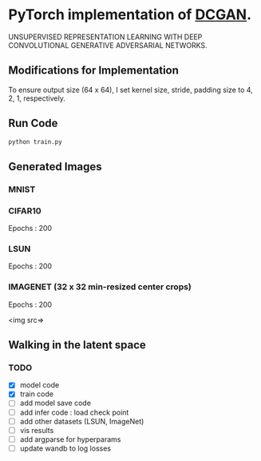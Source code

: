 # PyTorch implementation of [DCGAN](https://arxiv.org/pdf/1511.06434.pdf).
UNSUPERVISED REPRESENTATION LEARNING WITH DEEP CONVOLUTIONAL GENERATIVE ADVERSARIAL NETWORKS.

## Modifications for Implementation
To ensure output size (64 x 64), I set kernel size, stride, padding size to 4, 2, 1, respectively.


## Run Code

```python
python train.py
```


## Generated Images
### MNIST


### CIFAR10


Epochs : 200

### LSUN


Epochs : 200

### IMAGENET (32 x 32 min-resized center crops)

Epochs : 200

<img src=>

## Walking in the latent space



### TODO
- [x] model code
- [x] train code
- [ ] add model save code
- [ ] add infer code : load check point
- [ ] add other datasets (LSUN, ImageNet)
- [ ] vis results
- [ ] add argparse for hyperparams
- [ ] update wandb to log losses 